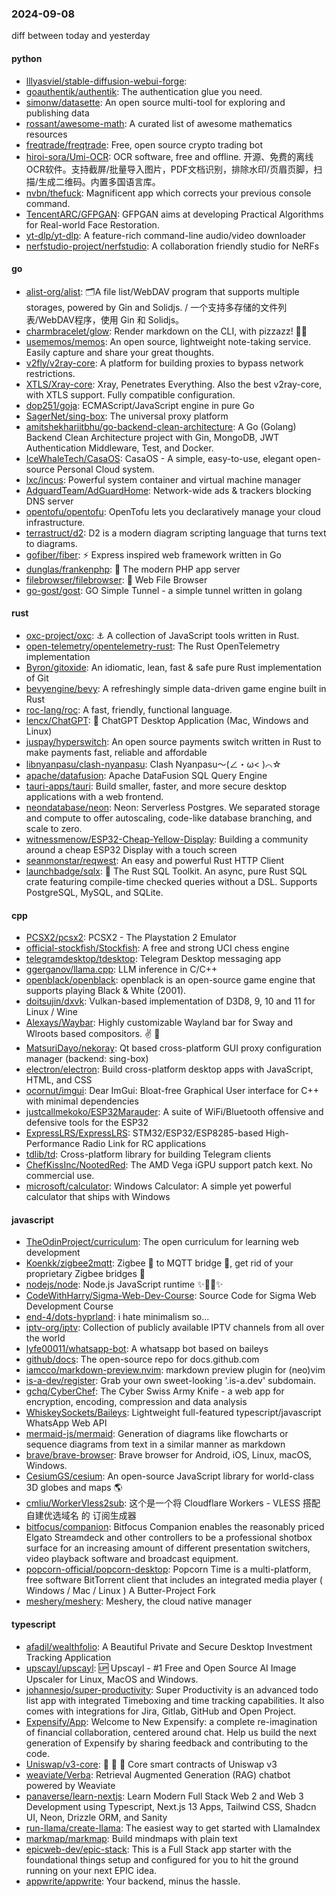 ### 2024-09-08
diff between today and yesterday

#### python
* [lllyasviel/stable-diffusion-webui-forge](https://github.com/lllyasviel/stable-diffusion-webui-forge): 
* [goauthentik/authentik](https://github.com/goauthentik/authentik): The authentication glue you need.
* [simonw/datasette](https://github.com/simonw/datasette): An open source multi-tool for exploring and publishing data
* [rossant/awesome-math](https://github.com/rossant/awesome-math): A curated list of awesome mathematics resources
* [freqtrade/freqtrade](https://github.com/freqtrade/freqtrade): Free, open source crypto trading bot
* [hiroi-sora/Umi-OCR](https://github.com/hiroi-sora/Umi-OCR): OCR software, free and offline. 开源、免费的离线OCR软件。支持截屏/批量导入图片，PDF文档识别，排除水印/页眉页脚，扫描/生成二维码。内置多国语言库。
* [nvbn/thefuck](https://github.com/nvbn/thefuck): Magnificent app which corrects your previous console command.
* [TencentARC/GFPGAN](https://github.com/TencentARC/GFPGAN): GFPGAN aims at developing Practical Algorithms for Real-world Face Restoration.
* [yt-dlp/yt-dlp](https://github.com/yt-dlp/yt-dlp): A feature-rich command-line audio/video downloader
* [nerfstudio-project/nerfstudio](https://github.com/nerfstudio-project/nerfstudio): A collaboration friendly studio for NeRFs

#### go
* [alist-org/alist](https://github.com/alist-org/alist): 🗂️A file list/WebDAV program that supports multiple storages, powered by Gin and Solidjs. / 一个支持多存储的文件列表/WebDAV程序，使用 Gin 和 Solidjs。
* [charmbracelet/glow](https://github.com/charmbracelet/glow): Render markdown on the CLI, with pizzazz! 💅🏻
* [usememos/memos](https://github.com/usememos/memos): An open source, lightweight note-taking service. Easily capture and share your great thoughts.
* [v2fly/v2ray-core](https://github.com/v2fly/v2ray-core): A platform for building proxies to bypass network restrictions.
* [XTLS/Xray-core](https://github.com/XTLS/Xray-core): Xray, Penetrates Everything. Also the best v2ray-core, with XTLS support. Fully compatible configuration.
* [dop251/goja](https://github.com/dop251/goja): ECMAScript/JavaScript engine in pure Go
* [SagerNet/sing-box](https://github.com/SagerNet/sing-box): The universal proxy platform
* [amitshekhariitbhu/go-backend-clean-architecture](https://github.com/amitshekhariitbhu/go-backend-clean-architecture): A Go (Golang) Backend Clean Architecture project with Gin, MongoDB, JWT Authentication Middleware, Test, and Docker.
* [IceWhaleTech/CasaOS](https://github.com/IceWhaleTech/CasaOS): CasaOS - A simple, easy-to-use, elegant open-source Personal Cloud system.
* [lxc/incus](https://github.com/lxc/incus): Powerful system container and virtual machine manager
* [AdguardTeam/AdGuardHome](https://github.com/AdguardTeam/AdGuardHome): Network-wide ads & trackers blocking DNS server
* [opentofu/opentofu](https://github.com/opentofu/opentofu): OpenTofu lets you declaratively manage your cloud infrastructure.
* [terrastruct/d2](https://github.com/terrastruct/d2): D2 is a modern diagram scripting language that turns text to diagrams.
* [gofiber/fiber](https://github.com/gofiber/fiber): ⚡️ Express inspired web framework written in Go
* [dunglas/frankenphp](https://github.com/dunglas/frankenphp): 🧟 The modern PHP app server
* [filebrowser/filebrowser](https://github.com/filebrowser/filebrowser): 📂 Web File Browser
* [go-gost/gost](https://github.com/go-gost/gost): GO Simple Tunnel - a simple tunnel written in golang

#### rust
* [oxc-project/oxc](https://github.com/oxc-project/oxc): ⚓ A collection of JavaScript tools written in Rust.
* [open-telemetry/opentelemetry-rust](https://github.com/open-telemetry/opentelemetry-rust): The Rust OpenTelemetry implementation
* [Byron/gitoxide](https://github.com/Byron/gitoxide): An idiomatic, lean, fast & safe pure Rust implementation of Git
* [bevyengine/bevy](https://github.com/bevyengine/bevy): A refreshingly simple data-driven game engine built in Rust
* [roc-lang/roc](https://github.com/roc-lang/roc): A fast, friendly, functional language.
* [lencx/ChatGPT](https://github.com/lencx/ChatGPT): 🔮 ChatGPT Desktop Application (Mac, Windows and Linux)
* [juspay/hyperswitch](https://github.com/juspay/hyperswitch): An open source payments switch written in Rust to make payments fast, reliable and affordable
* [libnyanpasu/clash-nyanpasu](https://github.com/libnyanpasu/clash-nyanpasu): Clash Nyanpasu～(∠・ω< )⌒☆​
* [apache/datafusion](https://github.com/apache/datafusion): Apache DataFusion SQL Query Engine
* [tauri-apps/tauri](https://github.com/tauri-apps/tauri): Build smaller, faster, and more secure desktop applications with a web frontend.
* [neondatabase/neon](https://github.com/neondatabase/neon): Neon: Serverless Postgres. We separated storage and compute to offer autoscaling, code-like database branching, and scale to zero.
* [witnessmenow/ESP32-Cheap-Yellow-Display](https://github.com/witnessmenow/ESP32-Cheap-Yellow-Display): Building a community around a cheap ESP32 Display with a touch screen
* [seanmonstar/reqwest](https://github.com/seanmonstar/reqwest): An easy and powerful Rust HTTP Client
* [launchbadge/sqlx](https://github.com/launchbadge/sqlx): 🧰 The Rust SQL Toolkit. An async, pure Rust SQL crate featuring compile-time checked queries without a DSL. Supports PostgreSQL, MySQL, and SQLite.

#### cpp
* [PCSX2/pcsx2](https://github.com/PCSX2/pcsx2): PCSX2 - The Playstation 2 Emulator
* [official-stockfish/Stockfish](https://github.com/official-stockfish/Stockfish): A free and strong UCI chess engine
* [telegramdesktop/tdesktop](https://github.com/telegramdesktop/tdesktop): Telegram Desktop messaging app
* [ggerganov/llama.cpp](https://github.com/ggerganov/llama.cpp): LLM inference in C/C++
* [openblack/openblack](https://github.com/openblack/openblack): openblack is an open-source game engine that supports playing Black & White (2001).
* [doitsujin/dxvk](https://github.com/doitsujin/dxvk): Vulkan-based implementation of D3D8, 9, 10 and 11 for Linux / Wine
* [Alexays/Waybar](https://github.com/Alexays/Waybar): Highly customizable Wayland bar for Sway and Wlroots based compositors. ✌️ 🎉
* [MatsuriDayo/nekoray](https://github.com/MatsuriDayo/nekoray): Qt based cross-platform GUI proxy configuration manager (backend: sing-box)
* [electron/electron](https://github.com/electron/electron): Build cross-platform desktop apps with JavaScript, HTML, and CSS
* [ocornut/imgui](https://github.com/ocornut/imgui): Dear ImGui: Bloat-free Graphical User interface for C++ with minimal dependencies
* [justcallmekoko/ESP32Marauder](https://github.com/justcallmekoko/ESP32Marauder): A suite of WiFi/Bluetooth offensive and defensive tools for the ESP32
* [ExpressLRS/ExpressLRS](https://github.com/ExpressLRS/ExpressLRS): STM32/ESP32/ESP8285-based High-Performance Radio Link for RC applications
* [tdlib/td](https://github.com/tdlib/td): Cross-platform library for building Telegram clients
* [ChefKissInc/NootedRed](https://github.com/ChefKissInc/NootedRed): The AMD Vega iGPU support patch kext. No commercial use.
* [microsoft/calculator](https://github.com/microsoft/calculator): Windows Calculator: A simple yet powerful calculator that ships with Windows

#### javascript
* [TheOdinProject/curriculum](https://github.com/TheOdinProject/curriculum): The open curriculum for learning web development
* [Koenkk/zigbee2mqtt](https://github.com/Koenkk/zigbee2mqtt): Zigbee 🐝 to MQTT bridge 🌉, get rid of your proprietary Zigbee bridges 🔨
* [nodejs/node](https://github.com/nodejs/node): Node.js JavaScript runtime ✨🐢🚀✨
* [CodeWithHarry/Sigma-Web-Dev-Course](https://github.com/CodeWithHarry/Sigma-Web-Dev-Course): Source Code for Sigma Web Development Course
* [end-4/dots-hyprland](https://github.com/end-4/dots-hyprland): i hate minimalism so...
* [iptv-org/iptv](https://github.com/iptv-org/iptv): Collection of publicly available IPTV channels from all over the world
* [lyfe00011/whatsapp-bot](https://github.com/lyfe00011/whatsapp-bot): A whatsapp bot based on baileys
* [github/docs](https://github.com/github/docs): The open-source repo for docs.github.com
* [iamcco/markdown-preview.nvim](https://github.com/iamcco/markdown-preview.nvim): markdown preview plugin for (neo)vim
* [is-a-dev/register](https://github.com/is-a-dev/register): Grab your own sweet-looking '.is-a.dev' subdomain.
* [gchq/CyberChef](https://github.com/gchq/CyberChef): The Cyber Swiss Army Knife - a web app for encryption, encoding, compression and data analysis
* [WhiskeySockets/Baileys](https://github.com/WhiskeySockets/Baileys): Lightweight full-featured typescript/javascript WhatsApp Web API
* [mermaid-js/mermaid](https://github.com/mermaid-js/mermaid): Generation of diagrams like flowcharts or sequence diagrams from text in a similar manner as markdown
* [brave/brave-browser](https://github.com/brave/brave-browser): Brave browser for Android, iOS, Linux, macOS, Windows.
* [CesiumGS/cesium](https://github.com/CesiumGS/cesium): An open-source JavaScript library for world-class 3D globes and maps 🌎
* [cmliu/WorkerVless2sub](https://github.com/cmliu/WorkerVless2sub): 这个是一个将 Cloudflare Workers - VLESS 搭配 自建优选域名 的 订阅生成器
* [bitfocus/companion](https://github.com/bitfocus/companion): Bitfocus Companion enables the reasonably priced Elgato Streamdeck and other controllers to be a professional shotbox surface for an increasing amount of different presentation switchers, video playback software and broadcast equipment.
* [popcorn-official/popcorn-desktop](https://github.com/popcorn-official/popcorn-desktop): Popcorn Time is a multi-platform, free software BitTorrent client that includes an integrated media player ( Windows / Mac / Linux ) A Butter-Project Fork
* [meshery/meshery](https://github.com/meshery/meshery): Meshery, the cloud native manager

#### typescript
* [afadil/wealthfolio](https://github.com/afadil/wealthfolio): A Beautiful Private and Secure Desktop Investment Tracking Application
* [upscayl/upscayl](https://github.com/upscayl/upscayl): 🆙 Upscayl - #1 Free and Open Source AI Image Upscaler for Linux, MacOS and Windows.
* [johannesjo/super-productivity](https://github.com/johannesjo/super-productivity): Super Productivity is an advanced todo list app with integrated Timeboxing and time tracking capabilities. It also comes with integrations for Jira, Gitlab, GitHub and Open Project.
* [Expensify/App](https://github.com/Expensify/App): Welcome to New Expensify: a complete re-imagination of financial collaboration, centered around chat. Help us build the next generation of Expensify by sharing feedback and contributing to the code.
* [Uniswap/v3-core](https://github.com/Uniswap/v3-core): 🦄 🦄 🦄 Core smart contracts of Uniswap v3
* [weaviate/Verba](https://github.com/weaviate/Verba): Retrieval Augmented Generation (RAG) chatbot powered by Weaviate
* [panaverse/learn-nextjs](https://github.com/panaverse/learn-nextjs): Learn Modern Full Stack Web 2 and Web 3 Development using Typescript, Next.js 13 Apps, Tailwind CSS, Shadcn UI, Neon, Drizzle ORM, and Sanity
* [run-llama/create-llama](https://github.com/run-llama/create-llama): The easiest way to get started with LlamaIndex
* [markmap/markmap](https://github.com/markmap/markmap): Build mindmaps with plain text
* [epicweb-dev/epic-stack](https://github.com/epicweb-dev/epic-stack): This is a Full Stack app starter with the foundational things setup and configured for you to hit the ground running on your next EPIC idea.
* [appwrite/appwrite](https://github.com/appwrite/appwrite): Your backend, minus the hassle.
